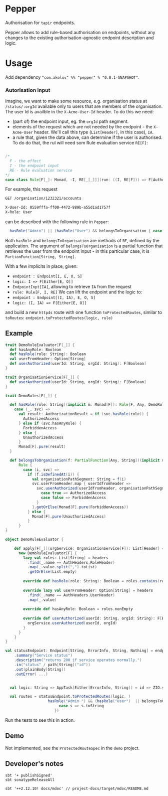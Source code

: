 # Pepper

Authorisation for `tapir` endpoints.

Pepper allows to add rule-based authorisation on endpoints, without any changes to the existing 
authorisation-agnostic endpoint description and logic.


# Usage

Add dependency `"com.akolov" %% "pepper" % "0.0.1-SNAPSHOT"`.

### Autorisation input

Imagine, we want to make some resource, e.g. organisation status at `/status/:orgId` available only to users that are
members of the organisation. The user Id is availble in the `X-Acme-User-Id` header. To do this we need:
 - (part of) the endpoint input, eg. the `orgId` path segment.
 - elements of the request which are not needed by the endpoint - the `X-Acme-User` header. We'll call this type (`List[Header]`, in this case), `IA`.
 - a rule that, given the data above, can determine if the user is authorised. To do do that, the rul will need som Rule evaluation service `RE[F]`:
```scala

/*
  F - the effect
  I - the endpoint input
  RE - Rule evaluation service
*/
case class Rule[F[_]: Monad, -I, RE[_[_]]](run: ((I, RE[F])) => F[AuthorizationResult])
```

For example, this request
```bash curl 
GET /organisation/1232321/accounts

X-User-Id: 0559fffa-ff00-4472-889b-a55d1ad1757f
X-Role: User
```

can be described with the following rule in `Pepper`:
``` scala
  hasRole("Admin") || (hasRole("User") && belongsToOrganisation { case s => s }
``` 
Both `hasRole` and `belongsToOrganisation` are methods of `RE`, defined by the application. 
The argument of `belongsToOrganisation` is a partial function that retrieves the user from the endpoint 
input - in this particular case, it is `PartionFunction[String, String]`.


With a few implicits in place, given: 
 - `endpoint : Endpoint[I, E, O, S]`
 - `logic: I => F[Either[E, O]]` 
 - `EndpointInpt[IA]`, allowing to retrieve `IA` from the request
 - `rule: Rule[F, I, RE]` 
We can lift the endpoint and the logic to:
 - `endpoint : Endpoint[(I, IA), E, O, S]`
 - `logic: (I, IA) => F[Either[E, O]]` 
 
and build a new `http4s` route with one function `toProtectedRoutes`, similar to `toRoutes`:
```endpoint.toProtectedRoutes(logic, rule)```

## Example

```scala
trait DemoRuleEvaluator[F[_]] {
  def hasAnyRole: Boolean
  def hasRole(role: String): Boolean
  val userFromHeader: Option[String]
  def userAuthorized(userId: String, orgId: String): F[Boolean]
}

trait OrganisationService[F[_]] {
  def userAuthorized(userId: String, orgId: String): F[Boolean]
}

trait DemoRules[F[_]] {

  def hasRole(role: String)(implicit m: Monad[F]): Rule[F, Any, DemoRuleEvaluator] = Rule {
    case (_, svc) =>
      val result: AuthorizationResult = if (svc.hasRole(role)) {
        AuthorizedAccess
      } else if (svc.hasAnyRole) {
        ForbiddenAccess
      } else {
        UnauthorizedAccess
      }
      Monad[F].pure(result)
  }

  def belongsToOrganisation(f: PartialFunction[Any, String])(implicit m: Monad[F]): Rule[F, String, DemoRuleEvaluator] =
      Rule {
        case (i, svc) =>
          if (f.isDefinedAt(i)) {
            val organisationPathSegment: String = f(i)
            svc.userFromHeader.map { userIdfromheader =>
              svc.userAuthorized(userIdfromheader, organisationPathSegment).map {
                case true => AuthorizedAccess
                case false => ForbiddenAccess
              }
            }.getOrElse(Monad[F].pure(ForbiddenAccess))
          } else {
            Monad[F].pure(UnauthorizedAccess)
          }
      }
}

object DemoRuleEvaluator {

    def apply[F[_]](orgService: OrganisationService[F]): List[Header] => DemoRuleEvaluator[F] = { headers =>
      new DemoRuleEvaluator[F] {
        lazy val roles: List[String] = headers
          .find(_.name == AuthHeaders.RoleHeader)
          .map(_.value.split(",").toList)
          .getOrElse(List.empty)
  
        override def hasRole(role: String): Boolean = roles.contains(role)
  
        override lazy val userFromHeader: Option[String] = headers
          .find(_.name == AuthHeaders.UserHeader)
          .map(_.value)
  
        override def hasAnyRole: Boolean = roles.nonEmpty
  
        override def userAuthorized(userId: String, orgId: String): F[Boolean] = {
          orgService.userAuthorized(userId, orgId)
        }
      }
    }
}

val statusEndpoint: Endpoint[String, ErrorInfo, String, Nothing] = endpoint.get
    .summary("Service status")
    .description("returns 200 if service operates normally.")
    .in("status" / path[String]("id"))
    .out(plainBody[String])
    .outError( ...)


  val logic: String => AppTask[Either[ErrorInfo, String]] = id => ZIO.succeed(s"Item $id is OK".asRight)

  val routes = statusEndpoint.toProtectedRoutes(logic, ) 
                   hasRole("Admin ") && (hasRole("User")  || belongsToOrganisation {
                        case s => s.toString
                      })

```
Run the tests to see this in action.
## Demo

Not implemented, see the `ProtectedRouteSpec` in the `demo` project.

## Developer's notes

    sbt '+ publishSigned'
    sbt sonatypeReleaseAll

    sbt '++2.12.10! docs/mdoc' // project-docs/target/mdoc/README.md    
 


 


